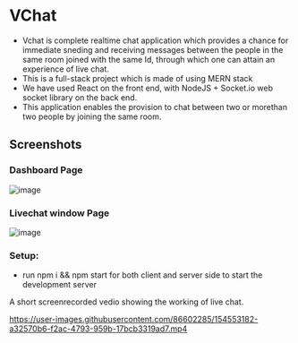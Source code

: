 # VChat
- Vchat is complete realtime chat application which provides a chance for immediate sneding and receiving messages between the people in the same room joined with the same Id,     through which one can attain an experience of live chat.
- This is a full-stack project which is made of using MERN stack
- We have used React on the front end, with NodeJS + Socket.io web socket library on the back end.
- This application enables the provision to chat between two or morethan two people by joining the same room.
## Screenshots
### Dashboard Page
![image](https://user-images.githubusercontent.com/86602285/154551209-d5fb1247-961f-420b-8788-8707383b42a9.png)
### Livechat window Page
![image](https://user-images.githubusercontent.com/86602285/154552435-a3a5c48e-4a6f-4292-a5c1-b26bd72d8600.png)

### Setup:

 - run npm i && npm start for both client and server side to start the development server

A short screenrecorded vedio showing the working of live chat.

https://user-images.githubusercontent.com/86602285/154553182-a32570b6-f2ac-4793-959b-17bcb3319ad7.mp4



